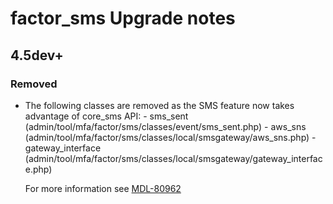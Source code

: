 # factor_sms Upgrade notes

## 4.5dev+

### Removed

- The following classes are removed as the SMS feature now takes advantage of core_sms API: - sms_sent (admin/tool/mfa/factor/sms/classes/event/sms_sent.php) - aws_sns (admin/tool/mfa/factor/sms/classes/local/smsgateway/aws_sns.php) - gateway_interface (admin/tool/mfa/factor/sms/classes/local/smsgateway/gateway_interface.php)

  For more information see [MDL-80962](https://tracker.moodle.org/browse/MDL-80962)
